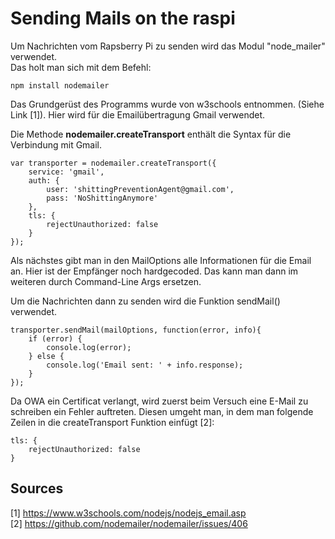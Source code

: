 # Sending Mails on the raspi

Um Nachrichten vom Rapsberry Pi zu senden wird das Modul "node_mailer" verwendet.  
Das holt man sich mit dem Befehl:

	npm install nodemailer
Das Grundgerüst des Programms wurde von w3schools entnommen. (Siehe Link [1]). Hier wird für die Emailübertragung Gmail verwendet.

Die Methode __nodemailer.createTransport__ enthält die Syntax für die Verbindung mit Gmail.

	var transporter = nodemailer.createTransport({
		service: 'gmail',
		auth: {
			user: 'shittingPreventionAgent@gmail.com',
			pass: 'NoShittingAnymore'
		},
		tls: {
			rejectUnauthorized: false
		}
	});
Als nächstes gibt man in den MailOptions alle Informationen für die Email an. Hier ist der Empfänger noch hardgecoded. Das kann man dann im weiteren durch Command-Line Args ersetzen.

Um die Nachrichten dann zu senden wird die Funktion sendMail() verwendet.

	transporter.sendMail(mailOptions, function(error, info){
		if (error) {
			console.log(error);
		} else {
			console.log('Email sent: ' + info.response);
		}
	}); 

Da OWA ein Certificat verlangt, wird zuerst beim Versuch eine E-Mail zu schreiben ein Fehler auftreten. Diesen umgeht man, in dem man folgende Zeilen in die createTransport Funktion einfügt [2]:  

	tls: {
		rejectUnauthorized: false
	}

## Sources
[1] https://www.w3schools.com/nodejs/nodejs_email.asp  
[2] https://github.com/nodemailer/nodemailer/issues/406  
